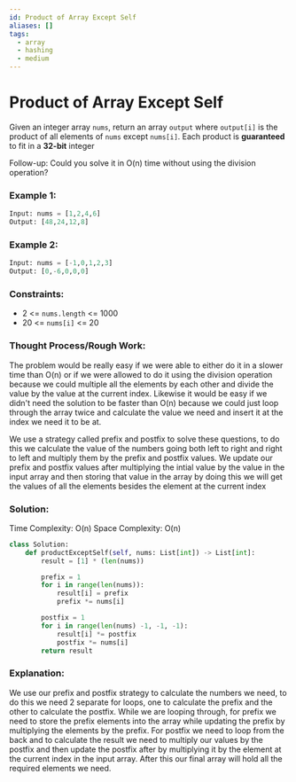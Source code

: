 ```yaml
---
id: Product of Array Except Self
aliases: []
tags:
  - array
  - hashing
  - medium
---
```


# Product of Array Except Self

Given an integer array `nums`, return an array `output` where `output[i]` is the product of all elements of `nums` except `nums[i]`. Each product is **guaranteed** to fit in a **32-bit** integer 

Follow-up: Could you solve it in O(n) time without using the division operation?

### Example 1: 

```python 
Input: nums = [1,2,4,6]
Output: [48,24,12,8]
```
### Example 2: 

```python 
Input: nums = [-1,0,1,2,3]
Output: [0,-6,0,0,0]
```
### Constraints: 

- 2 <= `nums.length` <= 1000
- 20 <= `nums[i]` <= 20

### Thought Process/Rough Work:
The problem would be really easy if we were able to either do it in a slower time than O(n) or if we were allowed to do it using the division operation because we could multiple all the elements by each other and divide the value by the value at the current index. Likewise it would be easy if we didn't need the solution to be faster than O(n) because we could just loop through the array twice and calculate the value we need and insert it at the index we need it to be at. 

We use a strategy called prefix and postfix to solve these questions, to do this we calculate the value of the numbers going both left to right and right to left and multiply them by the prefix and postfix values. We update our prefix and postfix values after multiplying the intial value by the value in the input array and then storing that value in the array by doing this we will get the values of all the elements besides the element at the current index

### Solution:
Time Complexity: O(n)
Space Complexity: O(n)

```python 
class Solution:  
    def productExceptSelf(self, nums: List[int]) -> List[int]:
        result = [1] * (len(nums))

        prefix = 1 
        for i in range(len(nums)):
            result[i] = prefix
            prefix *= nums[i]

        postfix = 1 
        for i in range(len(nums) -1, -1, -1):
            result[i] *= postfix
            postfix *= nums[i]
        return result
```

### Explanation: 
We use our prefix and postfix strategy to calculate the numbers we need, to do this we need 2 separate for loops, one to calculate the prefix and the other to calculate the postfix. While we are looping through, for prefix we need to store the prefix elements into the array while updating the prefix by multiplying the elements by the prefix. For postfix we need to loop from the back and to calculate the result we need to multiply our values by the postfix and then update the postfix after by multiplying it by the element at the current index in the input array. After this our final array will hold all the required elements we need. 
